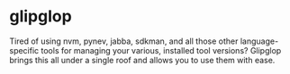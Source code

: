 # glipglop
Tired of using nvm, pynev, jabba, sdkman, and all those other language-specific tools for managing your various, installed tool versions? Glipglop brings this all under a single roof and allows you to use them with ease.

